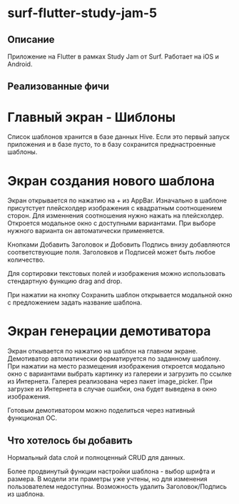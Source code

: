 # surf-flutter-study-jam-5

## Описание

Приложение на Flutter в рамках Study Jam от Surf. Работает на iOS и Android.
 

## Реализованные фичи

# Главный экран - Шиблоны

Список шаблонов хранится в базе данных Hive. Если это первый запуск приложения и в базе пусто, то в базу сохранится преднастроенные шаблоны.


# Экран создания нового шаблона

Экран открывается по нажатию на + из AppBar.
Изначально в шаблоне присутстует плейсхолдер изображения с квадратным соотношением сторон.
Для изменнения соотношения нужно нажать на плейсхолдер. Откроется модальное окно с доступными вариантами. При выборе нужного варианта он автоматически применяется.

Кнопками Добавить Заголовок и Добовить Подпись внизу добавляются соответствующие поля.
Заголовков и Подписей может быть любое количество.

Для сортировки текстовых полей и изображения можно использовать стендартную функцию drag and drop.

При нажатии на кнопку Сохранить шаблон открывается модальной окно с предложением задать название шаблона.


# Экран генерации демотиватора

Экран откывается по нажатию на шаблон на главном экране.
Демотиватор автоматически форматируется по заданному шаблону.
При нажатии на место размещения изображения откроется модально окно с вариантами выбрать картинку из галереии и загрузить по ссылке из Интернета.
Галерея реализована через пакет image_picker.
При загрузке из Интернета в случае ошибки, она будет выведена в окно изображения.

Готовым демотиватором можно поделиться через нативный функционал ОС.



## Что хотелось бы добавить

Нормальный data слой и полноценный CRUD для данных.

Более продвинутый функции настройки шаблона - выбор шрифта и размера. В модели эти праметры уже учтены, но для изменения пользователем недоступны.
Возможность удалить Заголовок/Подпись из шаблона.